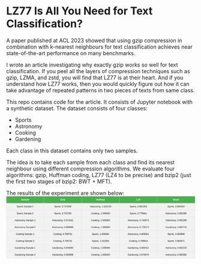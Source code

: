 # LZ77 Is All You Need for Text Classification?

A paper published at ACL 2023 showed that using gzip compression in combination with k-nearest neighbours
for text classification achieves near state-of-the-art performance on many benchmarks.

I wrote an article investigating why exactly gzip works so well for text classification. If you peel all the
layers of compression techniques such as gzip, LZMA, and zstd, you will find that LZ77 is at their heart.
And if you understand how LZ77 works, then you would quickly figure out how it can take advantage of
repeated patterns in two pieces of texts from same class.

This repo contains code for the article. It consists of Jupyter notebook with a synthetic dataset. The dataset
consists of four classes:

- Sports
- Astronomy
- Cooking
- Gardening

Each class in this dataset contains only two samples.

The idea is to take each sample from each class and find its nearest neighbour using different compression algorithms.
We evaluate four algorithms: gzip, Huffman coding, LZ77 (LZ4 to be precise) and bzip2 (just the first two stages of bzip2: BWT + MFT).

The results of the experiment are shown below:
![Results](https://github.com/abhinav-upadhyay/lz77_is_all_you_need/blob/490e4d3b16c72cfb3c5c2bde75c14f6420514313/results.png)
